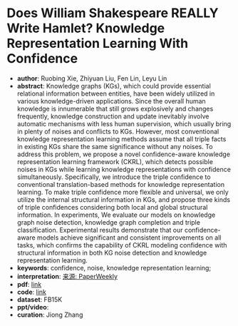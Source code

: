 # Does William Shakespeare REALLY Write Hamlet? Knowledge Representation Learning With Confidence
* **author**: Ruobing Xie, Zhiyuan Liu, Fen Lin, Leyu Lin
* **abstract**: Knowledge graphs (KGs), which could provide essential relational information between entities, have been widely utilized in various knowledge-driven applications. Since the overall human knowledge is innumerable that still grows explosively and changes frequently, knowledge construction and update inevitably involve automatic mechanisms with less human supervision, which usually bring in plenty of noises and conflicts to KGs. However, most conventional knowledge representation learning methods assume that all triple facts in existing KGs share the same significance without any noises. To address this problem, we propose a novel confidence-aware knowledge representation learning framework (CKRL), which detects possible noises in KGs while learning knowledge representations with confidence simultaneously. Specifically, we introduce the triple confidence to conventional translation-based methods for knowledge representation learning. To make triple confidence more flexible and universal, we only utilize the internal structural information in KGs, and propose three kinds of triple confidences considering both local and global structural information. In experiments, We evaluate our models on knowledge graph noise detection, knowledge graph completion and triple classification. Experimental results demonstrate that our confidence-aware models achieve significant and consistent improvements on all tasks, which confirms the capability of CKRL modeling confidence with structural information in both KG noise detection and knowledge representation learning.
* **keywords**: confidence, noise, knowledge representation learning; 
* **interpretation**: [来源: PaperWeekly](https://www.sohu.com/a/224051601_500659)
* **pdf**: [link](https://www.aaai.org/ocs/index.php/AAAI/AAAI18/paper/view/16577/16028)
* **code**: [link]( https://github.com/thunlp/CKRL)
* **dataset**: FB15K
* **ppt/video**:
* **curation**: Jiong Zhang 
